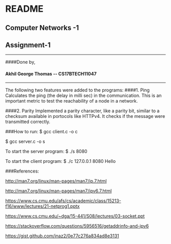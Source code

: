 # README
## Computer Networks -1 
## Assignment-1
---------------------

####Done by,
#### Akhil George Thomas  -- CS17BTECH11047

-------------------------------------
The following two features were added to the programs:
####1. Ping
Calculates the ping (the delay in milli sec) in the communication. This is an important metric to test the reachability of a node in a network.

####2. Parity
Implemented a parity character, like a parity bit, similar to a checksum available in portocols like HTTPv4.
It checks if the message were transmitted correctly.


###How to run:
$ gcc client.c -o c

$ gcc server.c -o s

To start the server program:
$ ./s 8080

To start the client program:
$ ./c 127.0.0.1 8080 Hello

###References:

http://man7.org/linux/man-pages/man7/ip.7.html

http://man7.org/linux/man-pages/man7/ipv6.7.html

https://www.cs.cmu.edu/afs/cs/academic/class/15213-f16/www/lectures/21-netprog1.pptx

https://www.cs.cmu.edu/~dga/15-441/S08/lectures/03-socket.ppt

https://stackoverflow.com/questions/5956516/getaddrinfo-and-ipv6

https://gist.github.com/inaz2/0e77c276a834ad8e3131